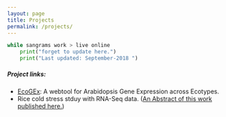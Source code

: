 ```yaml
---
layout: page
title: Projects
permalink: /projects/
---
```


```Python
while sangrams work > live online
	print("forget to update here.")
	print("Last updated: September-2018 ")
```
##### Project links:
* [EcoGEx](https://sangram.shinyapps.io/EcoGEx/): A webtool for Arabidopsis Gene Expression across Ecotypes.
* Rice cold stress stduy with RNA-Seq data. ([An Abstract of this work published here.](https://www.canadianjbiotech.com/CAN_J_BIOTECH/Archives/v1/Special%20Issue/cjb.2017-a187.pdf))

